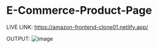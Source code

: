 # E-Commerce-Product-Page
LIVE LINK: https://amazon-frontend-clone01.netlify.app/ 


OUTPUT: 
![image](https://github.com/KUSHx123/E-Commerce-Product-Page/assets/155224219/0a6a4e68-88d8-4aad-a18b-54181dce8336)
